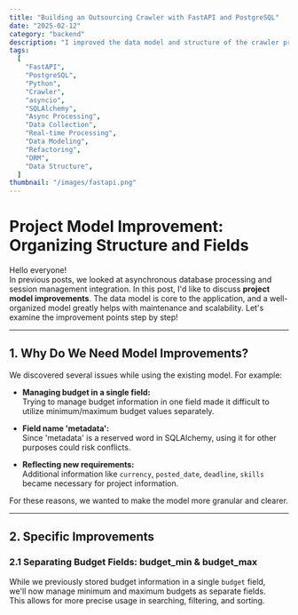 ```yaml
---
title: "Building an Outsourcing Crawler with FastAPI and PostgreSQL"
date: "2025-02-12"
category: "backend"
description: "I improved the data model and structure of the crawler project! With budget field separation, metadata field improvements, and new field additions, more systematic data management is now possible. 🔧"
tags:
  [
    "FastAPI",
    "PostgreSQL",
    "Python",
    "Crawler",
    "asyncio",
    "SQLAlchemy",
    "Async Processing",
    "Data Collection",
    "Real-time Processing",
    "Data Modeling",
    "Refactoring",
    "ORM",
    "Data Structure",
  ]
thumbnail: "/images/fastapi.png"
---
```


# Project Model Improvement: Organizing Structure and Fields

Hello everyone!  
In previous posts, we looked at asynchronous database processing and session management integration. In this post, I'd like to discuss **project model improvements**. The data model is core to the application, and a well-organized model greatly helps with maintenance and scalability. Let's examine the improvement points step by step!

---

## 1. Why Do We Need Model Improvements?

We discovered several issues while using the existing model. For example:

- **Managing budget in a single field:**  
  Trying to manage budget information in one field made it difficult to utilize minimum/maximum budget values separately.

- **Field name 'metadata':**  
  Since 'metadata' is a reserved word in SQLAlchemy, using it for other purposes could risk conflicts.

- **Reflecting new requirements:**  
  Additional information like `currency`, `posted_date`, `deadline`, `skills` became necessary for project information.

For these reasons, we wanted to make the model more granular and clearer.

---

## 2. Specific Improvements

### 2.1 Separating Budget Fields: budget_min & budget_max

While we previously stored budget information in a single `budget` field,  
we'll now manage minimum and maximum budgets as separate fields.  
This allows for more precise usage in searching, filtering, and sorting.

